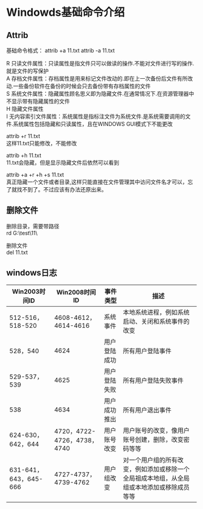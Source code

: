# Windowds基础命令介绍

## Attrib

基础命令格式：
attrib +a 11.txt
attrib -a 11.txt

R 只读文件属性：只读属性是指文件只可以做读的操作.不能对文件进行写的操作.就是文件的写保护  
A 存档文件属性：存档属性是用来标记文件改动的.即在上一次备份后文件有所改动.一些备份软件在备份的时候会只去备份带有存档属性的文件  
S 系统文件属性：隐藏属性顾名思义即为隐藏文件.在通常情况下.在资源管理器中不显示带有隐藏属性的文件  
H 隐藏文件属性  
I 无内容索引文件属性：系统属性是指标注文件为系统文件.是系统需要调用的文件.系统属性包括隐藏和只读属性，且在WINDOWS GUI模式下不能更改

attrib +r 11.txt  
这样11.txt只能修改，不能修改  

attrib +h 11.txt  
11.txt会隐藏，但是显示隐藏文件后依然可以看到

attrib +a +r +h +s 11.txt  
真正隐藏一个文件或者目录,这样只能直接在文件管理其中访问文件名才可以，忘了就找不到了。不过应该有办法还原出来。

## 删除文件

删除目录，需要带路径  
rd G:\test\11\  

删除文件  
del 11.txt

## windows日志

Win2003时间ID|Win2008时间ID|事件类型|描述
--|--|--|--
512-516，518-520|4608-4612，4614-4616|系统事件|本地系统进程，例如系统启动、关闭和系统事件的改变
528，540|4624|用户登陆成功|所有用户登陆事件
529-537，539|4625|用户登陆失败|所有用户登陆失败事件
538|4634|用户成功推出|所有用户退出事件
624-630，642，644|4720，4722-4726，4738，4740|用户账号改变|用户账号的改变，像用户账号创建，删除，改变密码等等
631-641，643，645-666|4727-4737，4739-4762|用户组改变|对一个用户组的所有改变，例如添加或移除一个全局祖成本地组，从全局组或本地添加或移除成员等等